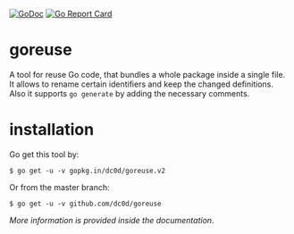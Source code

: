 [![GoDoc](https://godoc.org/github.com/dc0d/goreuse?status.svg)](https://godoc.org/github.com/dc0d/goreuse)
[![Go Report Card](https://goreportcard.com/badge/github.com/dc0d/goreuse)](https://goreportcard.com/report/github.com/dc0d/goreuse)
<br/>
# goreuse
A tool for reuse Go code, that bundles a whole package inside a single file. It allows to rename certain identifiers and keep the changed definitions. Also it supports `go generate` by adding the necessary comments.

# installation

Go get this tool by:

```
$ go get -u -v gopkg.in/dc0d/goreuse.v2
```

Or from the master branch:

```
$ go get -u -v github.com/dc0d/goreuse
```

_More information is provided inside the documentation_.